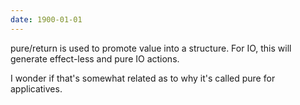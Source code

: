 ```yaml
---
date: 1900-01-01
---
```



pure/return is used to promote value into a structure. For IO, this will generate
effect-less and pure IO actions.

I wonder if that's somewhat related as to why it's called pure for applicatives.
